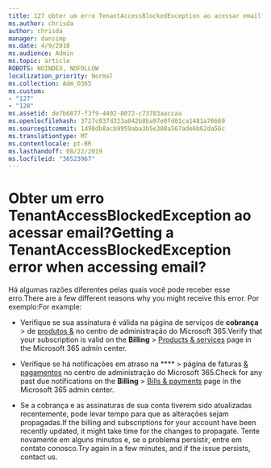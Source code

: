 ```yaml
---
title: 127 obter um erro TenantAccessBlockedException ao acessar email?
ms.author: chrisda
author: chrisda
manager: dansimp
ms.date: 4/9/2018
ms.audience: Admin
ms.topic: article
ROBOTS: NOINDEX, NOFOLLOW
localization_priority: Normal
ms.collection: Adm_O365
ms.custom:
- "127"
- "128"
ms.assetid: de7b6877-f3f9-4402-8072-c73783aaccaa
ms.openlocfilehash: 3727c037d323a042b8ba97e0fd01ca1481a76669
ms.sourcegitcommit: 1d98db8acb9959aba3b5e308a567ade6b62da56c
ms.translationtype: MT
ms.contentlocale: pt-BR
ms.lasthandoff: 08/22/2019
ms.locfileid: "36523967"
---
```

# <a name="getting-a-tenantaccessblockedexception-error-when-accessing-email"></a><span data-ttu-id="d97bf-102">Obter um erro TenantAccessBlockedException ao acessar email?</span><span class="sxs-lookup"><span data-stu-id="d97bf-102">Getting a TenantAccessBlockedException error when accessing email?</span></span>

<span data-ttu-id="d97bf-103">Há algumas razões diferentes pelas quais você pode receber esse erro.</span><span class="sxs-lookup"><span data-stu-id="d97bf-103">There are a few different reasons why you might receive this error.</span></span> <span data-ttu-id="d97bf-104">Por exemplo:</span><span class="sxs-lookup"><span data-stu-id="d97bf-104">For example:</span></span>

- <span data-ttu-id="d97bf-105">Verifique se sua assinatura é válida na página de serviços de **cobrança** \> de [produtos &](https://portal.office.com/adminportal/home#/subscriptions) no centro de administração do Microsoft 365.</span><span class="sxs-lookup"><span data-stu-id="d97bf-105">Verify that your subscription is valid on the **Billing** \> [Products & services](https://portal.office.com/adminportal/home#/subscriptions) page in the Microsoft 365 admin center.</span></span>

- <span data-ttu-id="d97bf-106">Verifique se há notificações em atraso na \*\*\*\* \> página de faturas [& pagamentos](https://portal.office.com/adminportal/home#/billoverview) no centro de administração do Microsoft 365.</span><span class="sxs-lookup"><span data-stu-id="d97bf-106">Check for any past due notifications on the **Billing** \> [Bills & payments](https://portal.office.com/adminportal/home#/billoverview) page in the Microsoft 365 admin center.</span></span>

- <span data-ttu-id="d97bf-107">Se a cobrança e as assinaturas de sua conta tiverem sido atualizadas recentemente, pode levar tempo para que as alterações sejam propagadas.</span><span class="sxs-lookup"><span data-stu-id="d97bf-107">If the billing and subscriptions for your account have been recently updated, it might take time for the changes to propagate.</span></span> <span data-ttu-id="d97bf-108">Tente novamente em alguns minutos e, se o problema persistir, entre em contato conosco.</span><span class="sxs-lookup"><span data-stu-id="d97bf-108">Try again in a few minutes, and if the issue persists, contact us.</span></span>
